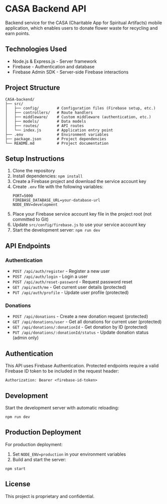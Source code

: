 # CASA Backend API

Backend service for the CASA (Charitable App for Spiritual Artifacts) mobile application, which enables users to donate flower waste for recycling and earn points.

## Technologies Used

- Node.js & Express.js - Server framework
- Firebase - Authentication and database
- Firebase Admin SDK - Server-side Firebase interactions

## Project Structure

```
CASA-backend/
├── src/
│   ├── config/        # Configuration files (Firebase setup, etc.)
│   ├── controllers/   # Route handlers
│   ├── middleware/    # Custom middleware (authentication, etc.)
│   ├── models/        # Data models
│   ├── routes/        # API routes
│   └── index.js       # Application entry point
├── .env               # Environment variables
├── package.json       # Project dependencies
└── README.md          # Project documentation
```

## Setup Instructions

1. Clone the repository
2. Install dependencies: `npm install`
3. Create a Firebase project and download the service account key
4. Create `.env` file with the following variables:
   ```
   PORT=5000
   FIREBASE_DATABASE_URL=your-database-url
   NODE_ENV=development
   ```
5. Place your Firebase service account key file in the project root (not committed to Git)
6. Update `src/config/firebase.js` to use your service account key
7. Start the development server: `npm run dev`

## API Endpoints

### Authentication

- `POST /api/auth/register` - Register a new user
- `POST /api/auth/login` - Login a user
- `POST /api/auth/reset-password` - Request password reset
- `GET /api/auth/me` - Get current user details (protected)
- `PUT /api/auth/profile` - Update user profile (protected)

### Donations

- `POST /api/donations` - Create a new donation request (protected)
- `GET /api/donations/user` - Get all donations for current user (protected)
- `GET /api/donations/:donationId` - Get donation by ID (protected)
- `PUT /api/donations/:donationId/status` - Update donation status (admin only)

## Authentication

This API uses Firebase Authentication. Protected endpoints require a valid Firebase ID token to be included in the request header:

```
Authorization: Bearer <firebase-id-token>
```

## Development

Start the development server with automatic reloading:

```
npm run dev
```

## Production Deployment

For production deployment:

1. Set `NODE_ENV=production` in your environment variables
2. Build and start the server:

```
npm start
```

## License

This project is proprietary and confidential.
